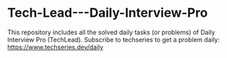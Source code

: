 # Tech-Lead---Daily-Interview-Pro
This repository includes all the solved daily tasks (or problems) of Daily Interview Pro (TechLead). 
Subscribe to techseries to get a problem daily: https://www.techseries.dev/daily

